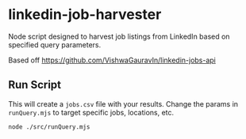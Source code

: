 # linkedin-job-harvester

Node script designed to harvest job listings from LinkedIn based on specified query parameters.

Based off https://github.com/VishwaGauravIn/linkedin-jobs-api

## Run Script

This will create a `jobs.csv` file with your results. Change the params in `runQuery.mjs` to target specific jobs, locations, etc.

```bash
node ./src/runQuery.mjs
```
